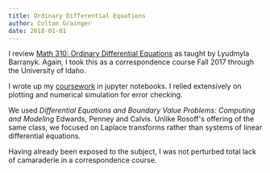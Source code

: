 ```yaml
---
title: Ordinary Differential Equations
author: Colton Grainger
date: 2018-01-01
---
```


I review [Math 310: Ordinary Differential Equations](https://web.archive.org/web/20160609171655/http://www.webpages.uidaho.edu:80/~barannyk/Teaching/Math310.html) as taught by Lyudmyla Barranyk. Again, I took this as a correspondence course Fall 2017 through the University of Idaho.

I wrote up my [coursework](https://nbviewer.jupyter.org/github/coltongrainger/notebooks/tree/master/odes/) in jupyter notebooks. I relied extensively on plotting and numerical simulation for error checking.

We used *Differential Equations and Boundary Value Problems: Computing and Modeling* Edwards, Penney and Calvis. Unlike Rosoff's offering of the same class, we focused on Laplace transforms rather than systems of linear differential equations.

Having already been exposed to the subject, I was not perturbed total lack of camaraderie in a correspondence course.
